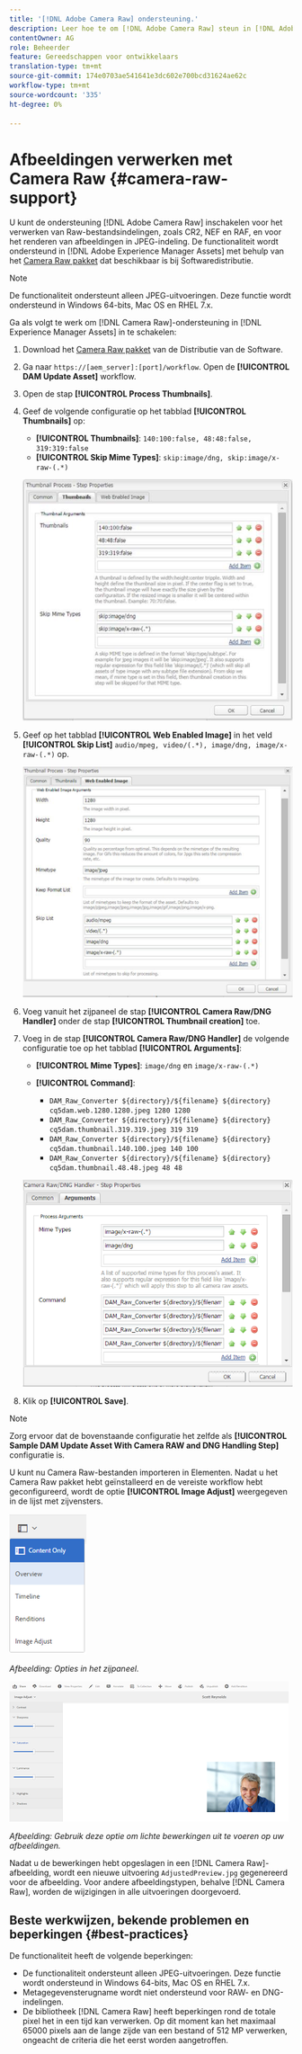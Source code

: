 ```yaml
---
title: '[!DNL Adobe Camera Raw] ondersteuning.'
description: Leer hoe te om [!DNL Adobe Camera Raw] steun in [!DNL Adobe Experience Manager Assets] toe te laten.
contentOwner: AG
role: Beheerder
feature: Gereedschappen voor ontwikkelaars
translation-type: tm+mt
source-git-commit: 174e0703ae541641e3dc602e700bcd31624ae62c
workflow-type: tm+mt
source-wordcount: '335'
ht-degree: 0%

---
```



# Afbeeldingen verwerken met Camera Raw {#camera-raw-support}

U kunt de ondersteuning [!DNL Adobe Camera Raw] inschakelen voor het verwerken van Raw-bestandsindelingen, zoals CR2, NEF en RAF, en voor het renderen van afbeeldingen in JPEG-indeling. De functionaliteit wordt ondersteund in [!DNL Adobe Experience Manager Assets] met behulp van het [Camera Raw pakket](https://experience.adobe.com/#/downloads/content/software-distribution/en/aem.html?package=/content/software-distribution/en/details.html/content/dam/aem/public/adobe/packages/aem630/product/assets/aem-assets-cameraraw-pkg) dat beschikbaar is bij Softwaredistributie.

>[!NOTE]
>
>De functionaliteit ondersteunt alleen JPEG-uitvoeringen. Deze functie wordt ondersteund in Windows 64-bits, Mac OS en RHEL 7.x.

Ga als volgt te werk om [!DNL Camera Raw]-ondersteuning in [!DNL Experience Manager Assets] in te schakelen:

1. Download het [Camera Raw pakket](https://experience.adobe.com/#/downloads/content/software-distribution/en/aem.html?package=/content/software-distribution/en/details.html/content/dam/aem/public/adobe/packages/aem630/product/assets/aem-assets-cameraraw-pkg) van de Distributie van de Software.
1. Ga naar `https://[aem_server]:[port]/workflow`. Open de **[!UICONTROL DAM Update Asset]** workflow.
1. Open de stap **[!UICONTROL Process Thumbnails]**.
1. Geef de volgende configuratie op het tabblad **[!UICONTROL Thumbnails]** op:

   * **[!UICONTROL Thumbnails]**: `140:100:false, 48:48:false, 319:319:false`
   * **[!UICONTROL Skip Mime Types]**:  `skip:image/dng, skip:image/x-raw-(.*)`

   ![chlimage_1-128](assets/chlimage_1-334.png)

1. Geef op het tabblad **[!UICONTROL Web Enabled Image]** in het veld **[!UICONTROL Skip List]** `audio/mpeg, video/(.*), image/dng, image/x-raw-(.*)` op.

   ![chlimage_1-129](assets/chlimage_1-335.png)

1. Voeg vanuit het zijpaneel de stap **[!UICONTROL Camera Raw/DNG Handler]** onder de stap **[!UICONTROL Thumbnail creation]** toe.
1. Voeg in de stap **[!UICONTROL Camera Raw/DNG Handler]** de volgende configuratie toe op het tabblad **[!UICONTROL Arguments]**:

   * **[!UICONTROL Mime Types]**:  `image/dng` en  `image/x-raw-(.*)`
   * **[!UICONTROL Command]**:

      * `DAM_Raw_Converter ${directory}/${filename} ${directory} cq5dam.web.1280.1280.jpeg 1280 1280`
      * `DAM_Raw_Converter ${directory}/${filename} ${directory} cq5dam.thumbnail.319.319.jpeg 319 319`
      * `DAM_Raw_Converter ${directory}/${filename} ${directory} cq5dam.thumbnail.140.100.jpeg 140 100`
      * `DAM_Raw_Converter ${directory}/${filename} ${directory} cq5dam.thumbnail.48.48.jpeg 48 48`

   ![chlimage_1-130](assets/chlimage_1-336.png)

1. Klik op **[!UICONTROL Save]**.

>[!NOTE]
>
>Zorg ervoor dat de bovenstaande configuratie het zelfde als **[!UICONTROL Sample DAM Update Asset With Camera RAW and DNG Handling Step]** configuratie is.

U kunt nu Camera Raw-bestanden importeren in Elementen. Nadat u het Camera Raw pakket hebt geïnstalleerd en de vereiste workflow hebt geconfigureerd, wordt de optie **[!UICONTROL Image Adjust]** weergegeven in de lijst met zijvensters.

![chlimage_1-131](assets/chlimage_1-337.png)

*Afbeelding: Opties in het zijpaneel.*

![chlimage_1-132](assets/chlimage_1-338.png)

*Afbeelding: Gebruik deze optie om lichte bewerkingen uit te voeren op uw afbeeldingen.*

Nadat u de bewerkingen hebt opgeslagen in een [!DNL Camera Raw]-afbeelding, wordt een nieuwe uitvoering `AdjustedPreview.jpg` gegenereerd voor de afbeelding. Voor andere afbeeldingstypen, behalve [!DNL Camera Raw], worden de wijzigingen in alle uitvoeringen doorgevoerd.

## Beste werkwijzen, bekende problemen en beperkingen {#best-practices}

De functionaliteit heeft de volgende beperkingen:

* De functionaliteit ondersteunt alleen JPEG-uitvoeringen. Deze functie wordt ondersteund in Windows 64-bits, Mac OS en RHEL 7.x.
* Metagegevensterugname wordt niet ondersteund voor RAW- en DNG-indelingen.
* De bibliotheek [!DNL Camera Raw] heeft beperkingen rond de totale pixel het in een tijd kan verwerken. Op dit moment kan het maximaal 65000 pixels aan de lange zijde van een bestand of 512 MP verwerken, ongeacht de criteria die het eerst worden aangetroffen.
